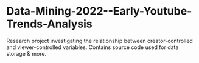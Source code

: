 # Data-Mining-2022--Early-Youtube-Trends-Analysis
Research project investigating the relationship between creator-controlled and viewer-controlled variables. Contains source code used for data storage &amp; more.
